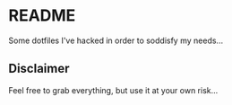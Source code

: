 README
======
Some dotfiles I've hacked in order to soddisfy my needs...

Disclaimer
----------
Feel free to grab everything, but use it at your own risk...
